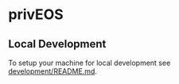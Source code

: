 # privEOS

## Local Development

To setup your machine for local development see [development/README.md](development/README.md).

